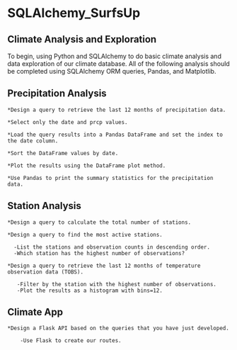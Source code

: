 # SQLAlchemy_SurfsUp

## Climate Analysis and Exploration

To begin, using Python and SQLAlchemy to do basic climate analysis and data exploration of our climate database. 
All of the following analysis should be completed using SQLAlchemy ORM queries, Pandas, and Matplotlib.

## Precipitation Analysis

    *Design a query to retrieve the last 12 months of precipitation data.

    *Select only the date and prcp values.

    *Load the query results into a Pandas DataFrame and set the index to the date column.

    *Sort the DataFrame values by date.

    *Plot the results using the DataFrame plot method.
    
    *Use Pandas to print the summary statistics for the precipitation data.

## Station Analysis

    *Design a query to calculate the total number of stations.

    *Design a query to find the most active stations.

      -List the stations and observation counts in descending order.
      -Which station has the highest number of observations?
      
    *Design a query to retrieve the last 12 months of temperature observation data (TOBS).

       -Filter by the station with the highest number of observations.
       -Plot the results as a histogram with bins=12.
       
## Climate App

    *Design a Flask API based on the queries that you have just developed.

        -Use Flask to create our routes.
        
